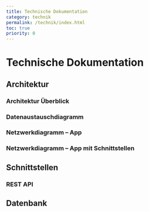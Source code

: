 ```yaml
---
title: Technische Dokumentation
category: technik
permalink: /technik/index.html
toc: true
priority: 0
---
```


# Technische Dokumentation

## Architektur



### Architektur Überblick


### Datenaustauschdiagramm


### Netzwerkdiagramm – App


### Netzwerkdiagramm – App mit Schnittstellen


## Schnittstellen

### REST API



## Datenbank